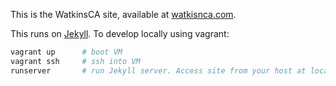 This is the WatkinsCA site, available at [watkisnca.com](https://www.watkinsca.com).

This runs on [Jekyll](https://jekyllrb.com/). To develop locally using vagrant:

```sh
vagrant up      # boot VM
vagrant ssh     # ssh into VM
runserver       # run Jekyll server. Access site from your host at localhost:4000
```